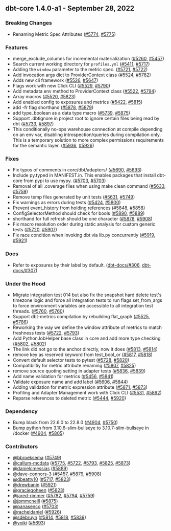 ## dbt-core 1.4.0-a1 - September 28, 2022

### Breaking Changes

- Renaming Metric Spec Attributes ([#5774](https://github.com/dbt-labs/dbt-core/issues/5774), [#5775](https://github.com/dbt-labs/dbt-core/pull/5775))

### Features

- merge_exclude_columns for incremental materialization ([#5260](https://github.com/dbt-labs/dbt-core/issues/5260), [#5457](https://github.com/dbt-labs/dbt-core/pull/5457))
- Search current working directory for `profiles.yml` ([#5411](https://github.com/dbt-labs/dbt-core/issues/5411), [#5717](https://github.com/dbt-labs/dbt-core/pull/5717))
- Adding the `window` parameter to the metric spec. ([#5721](https://github.com/dbt-labs/dbt-core/issues/5721), [#5722](https://github.com/dbt-labs/dbt-core/pull/5722))
- Add invocation args dict to ProviderContext class ([#5524](https://github.com/dbt-labs/dbt-core/issues/5524), [#5782](https://github.com/dbt-labs/dbt-core/pull/5782))
- Adds new cli framework ([#5526](https://github.com/dbt-labs/dbt-core/issues/5526), [#5647](https://github.com/dbt-labs/dbt-core/pull/5647))
- Flags work with new Click CLI ([#5529](https://github.com/dbt-labs/dbt-core/issues/5529), [#5790](https://github.com/dbt-labs/dbt-core/pull/5790))
- Add metadata env method to ProviderContext class ([#5522](https://github.com/dbt-labs/dbt-core/issues/5522), [#5794](https://github.com/dbt-labs/dbt-core/pull/5794))
- Array macros ([#5520](https://github.com/dbt-labs/dbt-core/issues/5520), [#5823](https://github.com/dbt-labs/dbt-core/pull/5823))
- Add enabled config to exposures and metrics ([#5422](https://github.com/dbt-labs/dbt-core/issues/5422), [#5815](https://github.com/dbt-labs/dbt-core/pull/5815))
- add -fr flag shorthand ([#5878](https://github.com/dbt-labs/dbt-core/issues/5878), [#5879](https://github.com/dbt-labs/dbt-core/pull/5879))
- add type_boolean as a data type macro ([#5739](https://github.com/dbt-labs/dbt-core/issues/5739), [#5875](https://github.com/dbt-labs/dbt-core/pull/5875))
- Support .dbtignore in project root to ignore certain files being read by dbt ([#5733](https://github.com/dbt-labs/dbt-core/issues/5733), [#5897](https://github.com/dbt-labs/dbt-core/pull/5897))
- This conditionally no-ops warehouse connection at compile depending on an env var, disabling introspection/queries during compilation only. This is a temporary solution to more complex permissions requirements for the semantic layer. ([#5936](https://github.com/dbt-labs/dbt-core/issues/5936), [#5926](https://github.com/dbt-labs/dbt-core/pull/5926))

### Fixes

- Fix typos of comments in core/dbt/adapters/ ([#5690](https://github.com/dbt-labs/dbt-core/issues/5690), [#5693](https://github.com/dbt-labs/dbt-core/pull/5693))
- Include py.typed in MANIFEST.in. This enables packages that install dbt-core from pypi to use mypy. ([#5703](https://github.com/dbt-labs/dbt-core/issues/5703), [#5703](https://github.com/dbt-labs/dbt-core/pull/5703))
- Removal of all .coverage files when using make clean command ([#5633](https://github.com/dbt-labs/dbt-core/issues/5633), [#5759](https://github.com/dbt-labs/dbt-core/pull/5759))
- Remove temp files generated by unit tests ([#5631](https://github.com/dbt-labs/dbt-core/issues/5631), [#5749](https://github.com/dbt-labs/dbt-core/pull/5749))
- Fix warnings as errors during tests ([#5424](https://github.com/dbt-labs/dbt-core/issues/5424), [#5800](https://github.com/dbt-labs/dbt-core/pull/5800))
- Prevent event_history from holding references ([#5848](https://github.com/dbt-labs/dbt-core/issues/5848), [#5858](https://github.com/dbt-labs/dbt-core/pull/5858))
- ConfigSelectorMethod should check for bools ([#5890](https://github.com/dbt-labs/dbt-core/issues/5890), [#5889](https://github.com/dbt-labs/dbt-core/pull/5889))
- shorthand for full refresh should be one character ([#5878](https://github.com/dbt-labs/dbt-core/issues/5878), [#5908](https://github.com/dbt-labs/dbt-core/pull/5908))
- Fix macro resolution order during static analysis for custom generic tests ([#5720](https://github.com/dbt-labs/dbt-core/issues/5720), [#5907](https://github.com/dbt-labs/dbt-core/pull/5907))
- Fix race condition when invoking dbt via lib.py concurrently ([#5919](https://github.com/dbt-labs/dbt-core/issues/5919), [#5921](https://github.com/dbt-labs/dbt-core/pull/5921))

### Docs

- Refer to exposures by their label by default. ([dbt-docs/#306](https://github.com/dbt-labs/dbt-docs/issues/306), [dbt-docs/#307](https://github.com/dbt-labs/dbt-docs/pull/307))

### Under the Hood

- Migrate integration test 014 but also fix the snapshot hard delete test's timezone logic and force all integration tests to run flags.set_from_args to force environment variables are accessible to all integration test threads. ([#5760](https://github.com/dbt-labs/dbt-core/issues/5760), [#5760](https://github.com/dbt-labs/dbt-core/pull/5760))
- Support dbt-metrics compilation by rebuilding flat_graph ([#5525](https://github.com/dbt-labs/dbt-core/issues/5525), [#5786](https://github.com/dbt-labs/dbt-core/pull/5786))
- Reworking the way we define the window attribute of metrics to match freshness tests ([#5722](https://github.com/dbt-labs/dbt-core/issues/5722), [#5793](https://github.com/dbt-labs/dbt-core/pull/5793))
- Add PythonJobHelper base class in core and add more type checking ([#5802](https://github.com/dbt-labs/dbt-core/issues/5802), [#5802](https://github.com/dbt-labs/dbt-core/pull/5802))
- The link did not go to the anchor directly, now it does ([#5813](https://github.com/dbt-labs/dbt-core/issues/5813), [#5814](https://github.com/dbt-labs/dbt-core/pull/5814))
- remove key as reserved keyword from test_bool_or ([#5817](https://github.com/dbt-labs/dbt-core/issues/5817), [#5818](https://github.com/dbt-labs/dbt-core/pull/5818))
- Convert default selector tests to pytest ([#5728](https://github.com/dbt-labs/dbt-core/issues/5728), [#5820](https://github.com/dbt-labs/dbt-core/pull/5820))
- Compatibiltiy for metric attribute renaming ([#5807](https://github.com/dbt-labs/dbt-core/issues/5807), [#5825](https://github.com/dbt-labs/dbt-core/pull/5825))
- remove source quoting setting in adapter tests ([#5836](https://github.com/dbt-labs/dbt-core/issues/5836), [#5839](https://github.com/dbt-labs/dbt-core/pull/5839))
- Add name validation for metrics ([#5456](https://github.com/dbt-labs/dbt-core/issues/5456), [#5841](https://github.com/dbt-labs/dbt-core/pull/5841))
- Validate exposure name and add label ([#5606](https://github.com/dbt-labs/dbt-core/issues/5606), [#5844](https://github.com/dbt-labs/dbt-core/pull/5844))
- Adding validation for metric expression attribute ([#5871](https://github.com/dbt-labs/dbt-core/issues/5871), [#5873](https://github.com/dbt-labs/dbt-core/pull/5873))
- Profiling and Adapter Management work with Click CLI ([#5531](https://github.com/dbt-labs/dbt-core/issues/5531), [#5892](https://github.com/dbt-labs/dbt-core/pull/5892))
- Reparse references to deleted metric ([#5444](https://github.com/dbt-labs/dbt-core/issues/5444), [#5920](https://github.com/dbt-labs/dbt-core/pull/5920))

### Dependency

- Bump black from 22.6.0 to 22.8.0 ([#4904](https://github.com/dbt-labs/dbt-core/issues/4904), [#5750](https://github.com/dbt-labs/dbt-core/pull/5750))
- Bump python from 3.10.6-slim-bullseye to 3.10.7-slim-bullseye in /docker ([#4904](https://github.com/dbt-labs/dbt-core/issues/4904), [#5805](https://github.com/dbt-labs/dbt-core/pull/5805))

### Contributors
- [@bbroeksema](https://github.com/bbroeksema) ([#5749](https://github.com/dbt-labs/dbt-core/pull/5749))
- [@callum-mcdata](https://github.com/callum-mcdata) ([#5775](https://github.com/dbt-labs/dbt-core/pull/5775), [#5722](https://github.com/dbt-labs/dbt-core/pull/5722), [#5793](https://github.com/dbt-labs/dbt-core/pull/5793), [#5825](https://github.com/dbt-labs/dbt-core/pull/5825), [#5873](https://github.com/dbt-labs/dbt-core/pull/5873))
- [@danielcmessias](https://github.com/danielcmessias) ([#5889](https://github.com/dbt-labs/dbt-core/pull/5889))
- [@dave-connors-3](https://github.com/dave-connors-3) ([#5457](https://github.com/dbt-labs/dbt-core/pull/5457), [#5879](https://github.com/dbt-labs/dbt-core/pull/5879), [#5908](https://github.com/dbt-labs/dbt-core/pull/5908))
- [@dbeatty10](https://github.com/dbeatty10) ([#5717](https://github.com/dbt-labs/dbt-core/pull/5717), [#5823](https://github.com/dbt-labs/dbt-core/pull/5823))
- [@drewbanin](https://github.com/drewbanin) ([#5921](https://github.com/dbt-labs/dbt-core/pull/5921))
- [@graciegoheen](https://github.com/graciegoheen) ([#5823](https://github.com/dbt-labs/dbt-core/pull/5823))
- [@jared-rimmer](https://github.com/jared-rimmer) ([#5782](https://github.com/dbt-labs/dbt-core/pull/5782), [#5794](https://github.com/dbt-labs/dbt-core/pull/5794), [#5759](https://github.com/dbt-labs/dbt-core/pull/5759))
- [@jpmmcneill](https://github.com/jpmmcneill) ([#5875](https://github.com/dbt-labs/dbt-core/pull/5875))
- [@panasenco](https://github.com/panasenco) ([#5703](https://github.com/dbt-labs/dbt-core/pull/5703))
- [@racheldaniel](https://github.com/racheldaniel) ([#5926](https://github.com/dbt-labs/dbt-core/pull/5926))
- [@sdebruyn](https://github.com/sdebruyn) ([#5814](https://github.com/dbt-labs/dbt-core/pull/5814), [#5818](https://github.com/dbt-labs/dbt-core/pull/5818), [#5839](https://github.com/dbt-labs/dbt-core/pull/5839))
- [@yoiki](https://github.com/yoiki) ([#5693](https://github.com/dbt-labs/dbt-core/pull/5693))
